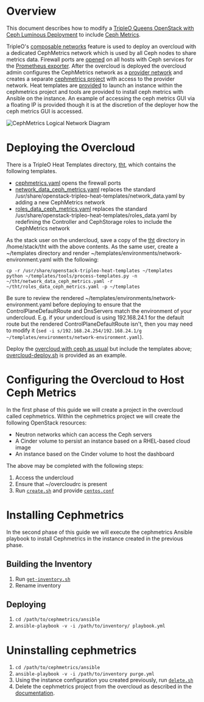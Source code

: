 Overview
========

This document describes how to modify a [TripleO Queens OpenStack with Ceph Luminous Deployment](https://docs.openstack.org/tripleo-docs/latest/install/advanced_deployment/ceph_config.html) to include [Ceph Metrics](https://github.com/ceph/cephmetrics/wiki).

TripleO's [composable networks](https://docs.openstack.org/tripleo-docs/latest/install/advanced_deployment/custom_networks.html) feature is used to deploy an overcloud with a dedicated CephMetrics network which is used by all Ceph nodes to share metrics data. Firewall ports are [opened](tht/cephmetrics.yaml) on all hosts with Ceph services for the [Prometheus exporter](http://docs.ceph.com/docs/mimic/mgr/prometheus). After the overcloud is deployed the overcloud admin configures the CephMetrics network as a [provider network](https://docs.openstack.org/newton/install-guide-rdo/launch-instance-networks-provider.html) and creates a separate [cephmetrics project](https://docs.openstack.org/keystone/queens/admin/cli-manage-projects-users-and-roles.html) with access to the provider network. Heat templates are [provided](instance) to launch an instance within the cephmetrics project and tools are provided to install ceph metrics with Ansible on the instance. An example of accessing the ceph metrics GUI via a floating IP is provided though it is at the discretion of the deployer how the ceph metrics GUI is accessed.

![CephMetrics Logical Network Diagram](https://www.dropbox.com/s/qprrraef9hvvhzy/CephMetricsNetworkDiagram.png?raw=1)

Deploying the Overcloud
=======================

There is a TripleO Heat Templates directory, [tht](tht), which contains the following templates.

- [cephmetrics.yaml](tht/cephmetrics.yaml) opens the firewall ports
- [network_data_ceph_metrics.yaml](tht/network_data_ceph_metrics.yaml) replaces the standard /usr/share/openstack-tripleo-heat-templates/network_data.yaml by adding a new CephMetrics network
- [roles_data_ceph_metrics.yaml](tht/roles_data_ceph_metrics.yaml) replaces the standard /usr/share/openstack-tripleo-heat-templates/roles_data.yaml by redefining the Controller and CephStorage roles to include the CephMetrics network

As the stack user on the undercloud, save a copy of the [tht](tht) directory in /home/stack/tht with the above contents. As the same user, create a ~/templates directory and render ~/templates/environments/network-environment.yaml with the following:
```
cp -r /usr/share/openstack-tripleo-heat-templates ~/templates
python ~/templates/tools/process-templates.py -n ~/tht/network_data_ceph_metrics.yaml -r ~/tht/roles_data_ceph_metrics.yaml -p ~/templates
```
Be sure to review the rendered ~/templates/environments/network-environment.yaml before deploying to ensure that the ControlPlaneDefaultRoute and DnsServers match the environment of your undercloud. E.g. if your undercloud is using 192.168.24.1 for the default route but the rendered ControlPlaneDefaultRoute isn't, then you may need to modify it (`sed -i s/192.168.24.254/192.168.24.1/g ~/templates/environments/network-environment.yaml`).

Deploy the [overcloud with ceph as usual](https://docs.openstack.org/tripleo-docs/latest/install/advanced_deployment/ceph_config.html) but include the templates above; [overcloud-deploy.sh](overcloud-deploy.sh) is provided as an example.

Configuring the Overcloud to Host Ceph Metrics
==============================================

In the first phase of this guide we will create a project in the
overcloud called cephmetrics. Within the cephmetrics project we will
create the following OpenStack resources:

- Neutron networks which can access the Ceph servers
- A Cinder volume to persist an instance based on a RHEL-based cloud image
- An instance based on the Cinder volume to host the dashboard

The above may be completed with the following steps:

1. Access the undercloud
2. Ensure that ~/overcloudrc is present
3. Run [`create.sh`](instance/create.sh) and provide [`centos.conf`](instance/centos.conf)

Installing Cephmetrics
======================

In the second phase of this guide we will execute the cephmetrics
Ansible playbook to install Cephmetrics in the instance created in the
previous phase.

Building the Inventory
----------------------
1. Run [`get-inventory.sh`](get-inventory.sh)
2. Rename inventory

Deploying
---------
1. `cd /path/to/cephmetrics/ansible`
2. `ansible-playbook -v -i /path/to/inventory/ playbook.yml`

Uninstalling cephmetrics
========================
1. `cd /path/to/cephmetrics/ansible`
2. `ansible-playbook -v -i /path/to/inventory purge.yml`
3. Using the instance configuration you created previously, run [`delete.sh`](instance/delete.sh)
4. Delete the cephmetrics project from the overcloud  as described in the [documentation](https://docs.openstack.org/horizon/latest/admin/manage-projects-and-users).
